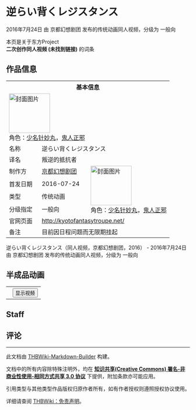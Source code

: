 # 逆らい背くレジスタンス

<!-- source html: G:\repos\THBWiki-Markdown-Builder\THBWikiMarkdown\Temp\main\a\ad\ns0%3A%E9%80%86%E3%82%89%E3%81%84%E8%83%8C%E3%81%8F%E3%83%AC%E3%82%B8%E3%82%B9%E3%82%BF%E3%83%B3%E3%82%B9.html -->

2016年7月24日 由 京都幻想剧团  发布的传统动画同人视频，分级为 一般向

本页是关于东方Project  
 **二次创作同人视频 (未找到链接)** 的词条
## 作品信息

<table><tbody><tr><th colspan="3">基本信息</th></tr><tr><td class="cover-artwork-mobile" colspan="2"><a href="./文件-逆らい背くレジスタンス封面.jpg.md" class="image" title="封面图片"><img alt="封面图片" src="https://upload.thwiki.cc/thumb/a/ad/%E9%80%86%E3%82%89%E3%81%84%E8%83%8C%E3%81%8F%E3%83%AC%E3%82%B8%E3%82%B9%E3%82%BF%E3%83%B3%E3%82%B9%E5%B0%81%E9%9D%A2.jpg/112px-%E9%80%86%E3%82%89%E3%81%84%E8%83%8C%E3%81%8F%E3%83%AC%E3%82%B8%E3%82%B9%E3%82%BF%E3%83%B3%E3%82%B9%E5%B0%81%E9%9D%A2.jpg" decoding="async" loading="lazy" width="112" height="108" srcset="https://upload.thwiki.cc/thumb/a/ad/%E9%80%86%E3%82%89%E3%81%84%E8%83%8C%E3%81%8F%E3%83%AC%E3%82%B8%E3%82%B9%E3%82%BF%E3%83%B3%E3%82%B9%E5%B0%81%E9%9D%A2.jpg/168px-%E9%80%86%E3%82%89%E3%81%84%E8%83%8C%E3%81%8F%E3%83%AC%E3%82%B8%E3%82%B9%E3%82%BF%E3%83%B3%E3%82%B9%E5%B0%81%E9%9D%A2.jpg 1.5x, https://upload.thwiki.cc/thumb/a/ad/%E9%80%86%E3%82%89%E3%81%84%E8%83%8C%E3%81%8F%E3%83%AC%E3%82%B8%E3%82%B9%E3%82%BF%E3%83%B3%E3%82%B9%E5%B0%81%E9%9D%A2.jpg/224px-%E9%80%86%E3%82%89%E3%81%84%E8%83%8C%E3%81%8F%E3%83%AC%E3%82%B8%E3%82%B9%E3%82%BF%E3%83%B3%E3%82%B9%E5%B0%81%E9%9D%A2.jpg 2x" data-file-width="1476" data-file-height="1417"></a><div class="cover-char">角色：<a href="./少名针妙丸.md" title="少名针妙丸">少名针妙丸</a>，<a href="./鬼人正邪.md" title="鬼人正邪">鬼人正邪</a></div></td>
</tr><tr><td class="label">名称</td><td colspan="2"> 逆らい背くレジスタンス </td></tr><tr><td class="label">译名</td><td colspan="2"> 叛逆的抵抗者 </td></tr><tr><td class="label">制作方</td><td><a href="./京都幻想剧团.md" title="京都幻想剧团">京都幻想剧团</a></td><td class="cover-artwork" rowspan="4" style="min-width:112px;"><a href="./文件-逆らい背くレジスタンス封面.jpg.md" class="image" title="封面图片"><img alt="封面图片" src="https://upload.thwiki.cc/thumb/a/ad/%E9%80%86%E3%82%89%E3%81%84%E8%83%8C%E3%81%8F%E3%83%AC%E3%82%B8%E3%82%B9%E3%82%BF%E3%83%B3%E3%82%B9%E5%B0%81%E9%9D%A2.jpg/112px-%E9%80%86%E3%82%89%E3%81%84%E8%83%8C%E3%81%8F%E3%83%AC%E3%82%B8%E3%82%B9%E3%82%BF%E3%83%B3%E3%82%B9%E5%B0%81%E9%9D%A2.jpg" decoding="async" loading="lazy" width="112" height="108" srcset="https://upload.thwiki.cc/thumb/a/ad/%E9%80%86%E3%82%89%E3%81%84%E8%83%8C%E3%81%8F%E3%83%AC%E3%82%B8%E3%82%B9%E3%82%BF%E3%83%B3%E3%82%B9%E5%B0%81%E9%9D%A2.jpg/168px-%E9%80%86%E3%82%89%E3%81%84%E8%83%8C%E3%81%8F%E3%83%AC%E3%82%B8%E3%82%B9%E3%82%BF%E3%83%B3%E3%82%B9%E5%B0%81%E9%9D%A2.jpg 1.5x, https://upload.thwiki.cc/thumb/a/ad/%E9%80%86%E3%82%89%E3%81%84%E8%83%8C%E3%81%8F%E3%83%AC%E3%82%B8%E3%82%B9%E3%82%BF%E3%83%B3%E3%82%B9%E5%B0%81%E9%9D%A2.jpg/224px-%E9%80%86%E3%82%89%E3%81%84%E8%83%8C%E3%81%8F%E3%83%AC%E3%82%B8%E3%82%B9%E3%82%BF%E3%83%B3%E3%82%B9%E5%B0%81%E9%9D%A2.jpg 2x" data-file-width="1476" data-file-height="1417"></a><div class="cover-char">角色：<a href="./少名针妙丸.md" title="少名针妙丸">少名针妙丸</a>，<a href="./鬼人正邪.md" title="鬼人正邪">鬼人正邪</a></div></td>
</tr><tr><td class="label">首发日期</td><td>2016-07-24</td></tr><tr><td class="label">类型</td><td>传统动画</td></tr><tr><td class="label">分级指定</td><td>一般向</td></tr>
<tr><td class="label">官网页面</td><td colspan="2"><a rel="nofollow" class="external free" href="http://kyotofantasytroupe.net/">http://kyotofantasytroupe.net/</a></td></tr><tr><td class="label">备注</td><td colspan="2">目前因日程问题而无限期挂起</td></tr></tbody></table>

逆らい背くレジスタンス（同人视频，京都幻想剧团，2016） - 2016年7月24日 由 京都幻想剧团  发布的传统动画同人视频，分级为 一般向
## 半成品动画
  


  

<table>
<tr><th style="text-align: center;"><a class="bilibili-title external text" target="_blank" rel="nofollow" style="margin: 0 0.4em 0 0.2em;"></a><input type="button" class="bilibili-toggle" value="显示视频" style="float: right;"></th></tr>
<tr class="bilibili-video" style="display: none;"><td></td></tr>
</table>





## Staff
## 评论




---

此文档由 [THBWiki-Markdown-Builder](https://github.com/Delsin-Yu/THBWiki-Markdown-Builder) 构建。

文档中的所有内容除特殊注明外，均在 [**知识共享(Creative Commons) 署名-非商业性使用-相同方式共享 3.0 协议**](https://creativecommons.org/licenses/by-sa/3.0/deed.zh-hans) 下提供，附加条款亦可能应用。

引用类型与其他类型作品版权归原作者所有，如有作者授权则遵照授权协议使用。

详细请查阅 [THBWiki：免责声明](https://thbwiki.cc/THBWiki:%E5%85%8D%E8%B4%A3%E5%A3%B0%E6%98%8E)。

